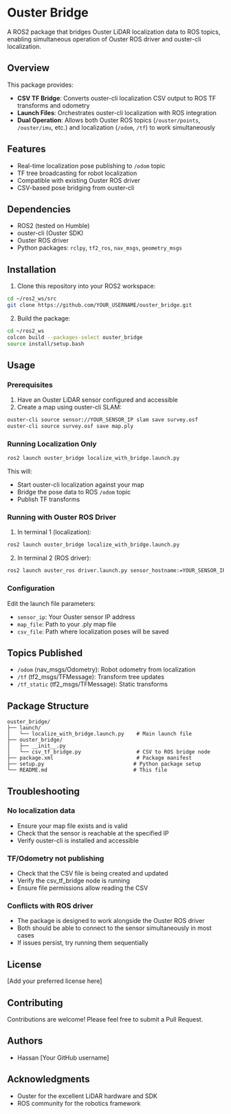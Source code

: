 # Ouster Bridge

A ROS2 package that bridges Ouster LiDAR localization data to ROS topics, enabling simultaneous operation of Ouster ROS driver and ouster-cli localization.

## Overview

This package provides:
- **CSV TF Bridge**: Converts ouster-cli localization CSV output to ROS TF transforms and odometry
- **Launch Files**: Orchestrates ouster-cli localization with ROS integration
- **Dual Operation**: Allows both Ouster ROS topics (`/ouster/points`, `/ouster/imu`, etc.) and localization (`/odom`, `/tf`) to work simultaneously

## Features

- Real-time localization pose publishing to `/odom` topic
- TF tree broadcasting for robot localization
- Compatible with existing Ouster ROS driver
- CSV-based pose bridging from ouster-cli

## Dependencies

- ROS2 (tested on Humble)
- ouster-cli (Ouster SDK)
- Ouster ROS driver
- Python packages: `rclpy`, `tf2_ros`, `nav_msgs`, `geometry_msgs`

## Installation

1. Clone this repository into your ROS2 workspace:
```bash
cd ~/ros2_ws/src
git clone https://github.com/YOUR_USERNAME/ouster_bridge.git
```

2. Build the package:
```bash
cd ~/ros2_ws
colcon build --packages-select ouster_bridge
source install/setup.bash
```

## Usage

### Prerequisites

1. Have an Ouster LiDAR sensor configured and accessible
2. Create a map using ouster-cli SLAM:
```bash
ouster-cli source sensor://YOUR_SENSOR_IP slam save survey.osf
ouster-cli source survey.osf save map.ply
```

### Running Localization Only

```bash
ros2 launch ouster_bridge localize_with_bridge.launch.py
```

This will:
- Start ouster-cli localization against your map
- Bridge the pose data to ROS `/odom` topic
- Publish TF transforms

### Running with Ouster ROS Driver

1. In terminal 1 (localization):
```bash
ros2 launch ouster_bridge localize_with_bridge.launch.py
```

2. In terminal 2 (ROS driver):
```bash
ros2 launch ouster_ros driver.launch.py sensor_hostname:=YOUR_SENSOR_IP
```

### Configuration

Edit the launch file parameters:
- `sensor_ip`: Your Ouster sensor IP address
- `map_file`: Path to your .ply map file  
- `csv_file`: Path where localization poses will be saved

## Topics Published

- `/odom` (nav_msgs/Odometry): Robot odometry from localization
- `/tf` (tf2_msgs/TFMessage): Transform tree updates
- `/tf_static` (tf2_msgs/TFMessage): Static transforms

## Package Structure

```
ouster_bridge/
├── launch/
│   └── localize_with_bridge.launch.py    # Main launch file
├── ouster_bridge/
│   ├── __init__.py
│   └── csv_tf_bridge.py                  # CSV to ROS bridge node
├── package.xml                           # Package manifest
├── setup.py                             # Python package setup
└── README.md                            # This file
```

## Troubleshooting

### No localization data
- Ensure your map file exists and is valid
- Check that the sensor is reachable at the specified IP
- Verify ouster-cli is installed and accessible

### TF/Odometry not publishing
- Check that the CSV file is being created and updated
- Verify the csv_tf_bridge node is running
- Ensure file permissions allow reading the CSV

### Conflicts with ROS driver
- The package is designed to work alongside the Ouster ROS driver
- Both should be able to connect to the sensor simultaneously in most cases
- If issues persist, try running them sequentially

## License

[Add your preferred license here]

## Contributing

Contributions are welcome! Please feel free to submit a Pull Request.

## Authors

- Hassan [Your GitHub username]

## Acknowledgments

- Ouster for the excellent LiDAR hardware and SDK
- ROS community for the robotics framework
